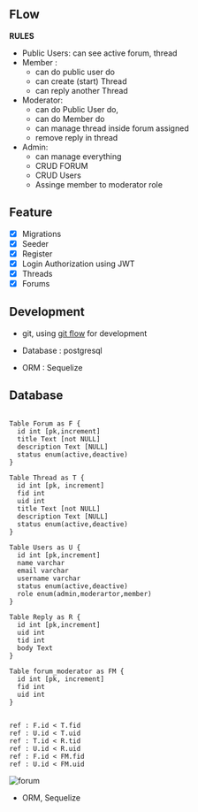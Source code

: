 ## FLow
**RULES**
* Public Users: can see active forum, thread
* Member : 
    * can do public user do
    * can create (start) Thread
    * can reply another Thread
* Moderator:
    * can do Public User do,
    * can do Member do
    * can manage thread inside forum assigned
    * remove reply in thread
* Admin:
    * can manage everything
    * CRUD FORUM
    * CRUD Users
    * Assinge member to moderator role
  
## Feature
- [x] Migrations
- [x] Seeder
- [x] Register
- [x] Login Authorization using JWT
- [x] Threads
- [x] Forums

## Development

* git, 
using [git flow](https://nvie.com/posts/a-successful-git-branching-model/) for development 

* Database : postgresql

* ORM :  Sequelize


## Database
```

Table Forum as F {
  id int [pk,increment]
  title Text [not NULL]
  description Text [NULL]
  status enum(active,deactive)
}

Table Thread as T {
  id int [pk, increment]
  fid int 
  uid int
  title Text [not NULL]
  description Text [NULL]
  status enum(active,deactive)
}

Table Users as U {
  id int [pk,increment]
  name varchar
  email varchar 
  username varchar
  status enum(active,deactive)
  role enum(admin,moderartor,member)
}

Table Reply as R {
  id int [pk,increment]
  uid int 
  tid int
  body Text
}

Table forum_moderator as FM {
  id int [pk, increment]
  fid int 
  uid int
}


ref : F.id < T.fid
ref : U.id < T.uid
ref : T.id < R.tid
ref : U.id < R.uid
ref : F.id < FM.fid
ref : U.id < FM.uid
```
![forum](https://user-images.githubusercontent.com/546566/118588047-dda6c080-b7c7-11eb-9082-c31bc62807a5.png)
* ORM, Sequelize

